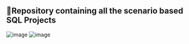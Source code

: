 ## 🔖Repository containing all the scenario based SQL Projects 
![image](https://github.com/MukulGehlot/SQL-Projects/assets/93550361/28b8cc10-acbe-486c-8759-d763f2c17b32) ![image](https://github.com/MukulGehlot/SQL-Projects/assets/93550361/73bb6da0-b7d2-48a4-8fe5-e6fa0d129824)

